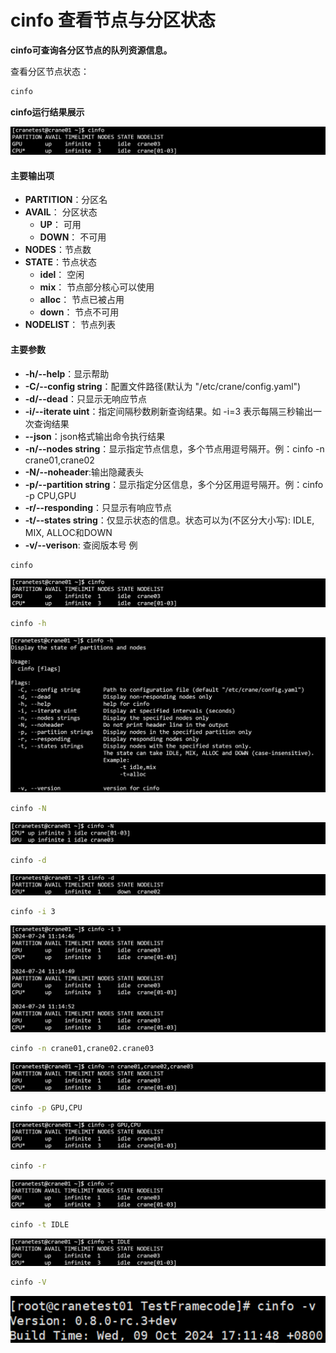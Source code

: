 
# cinfo 查看节点与分区状态 #

**cinfo可查询各分区节点的队列资源信息。**

查看分区节点状态：

~~~bash
cinfo
~~~

**cinfo运行结果展示**

![cinfo](../images/cinfo1.PNG)

#### 主要输出项 ####

- **PARTITION**：分区名
- **AVAIL**： 分区状态
  - **UP**： 可用
  - **DOWN**： 不可用
- **NODES**：节点数
- **STATE**：节点状态
  - **idel**： 空闲
  - **mix**： 节点部分核心可以使用
  - **alloc**： 节点已被占用
  - **down**： 节点不可用
- **NODELIST**： 节点列表

#### 主要参数 ####

- **-h/--help**：显示帮助
- **-C/--config string**：配置文件路径(默认为 "/etc/crane/config.yaml")
- **-d/--dead**：只显示无响应节点
- **-i/--iterate uint**：指定间隔秒数刷新查询结果。如 -i=3 表示每隔三秒输出一次查询结果
- **--json**：json格式输出命令执行结果
- **-n/--nodes string**：显示指定节点信息，多个节点用逗号隔开。例：cinfo -n crane01,crane02
- **-N/--noheader**:输出隐藏表头
- **-p/--partition string**：显示指定分区信息，多个分区用逗号隔开。例：cinfo -p CPU,GPU
- **-r/--responding**：只显示有响应节点
- **-t/--states string**：仅显示状态的信息。状态可以为(不区分大小写): IDLE, MIX, ALLOC和DOWN
- **-v/--verison**: 查阅版本号
  例
 ~~~bash
cinfo
~~~
![cinfo](../images/cinfo1.PNG)

~~~bash
cinfo -h
~~~
![cinfo-h](../images/cinfo_h.png)

~~~bash
cinfo -N
~~~
![cinfo-N](../images/cinfo_N.png)

~~~bash
cinfo -d
~~~
![cinfo-d](../images/cinfo_d.png)

~~~bash
cinfo -i 3
~~~
![cinfo-i](../images/cinfo_i.png)

~~~bash
cinfo -n crane01,crane02.crane03
~~~
![cinfo-n](../images/cinfo_n1.png)

~~~bash
cinfo -p GPU,CPU
~~~
![cinfo-p](../images/cinfo_p.png)

~~~bash
cinfo -r
~~~
![cinfo-r](../images/cinfo_r.png)

~~~bash
cinfo -t IDLE
~~~
![cinfo-t](../images/cinfo_t.png)

~~~bash
cinfo -V
~~~
![cinfo-V](../images/cinfo_v.png)
